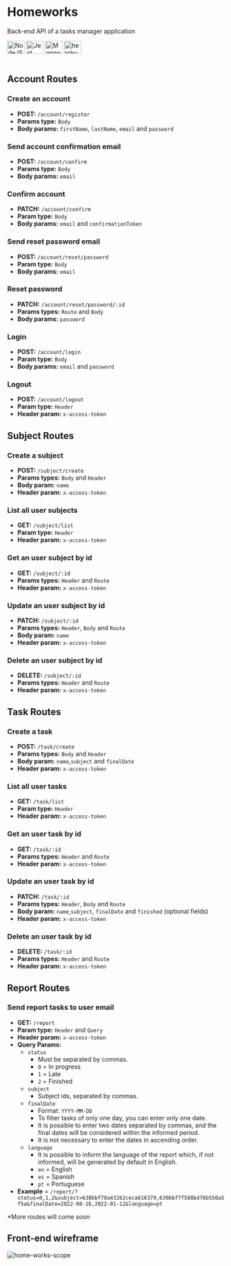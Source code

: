 # Homeworks
Back-end API of a tasks manager application

<div style="display: inline_block">
  <img align="center" alt="NodeJS" height="30" width="40" src="https://cdn.jsdelivr.net/gh/devicons/devicon/icons/nodejs/nodejs-original.svg" />
  <img align="center" alt="Jest" height="30" width="40" src="https://cdn.jsdelivr.net/gh/devicons/devicon/icons/jest/jest-plain.svg">
  <img align="center" alt="MongoDB" height="30" width="40" src="https://cdn.jsdelivr.net/gh/devicons/devicon/icons/mongodb/mongodb-original-wordmark.svg" />
  <img align="center" alt="heroku" height="30" width="40" src="https://cdn.jsdelivr.net/gh/devicons/devicon/icons/heroku/heroku-plain-wordmark.svg">
</div><br>

## Account Routes
### Create an account
- **POST:** `/account/register`
- **Params type:** `Body`
- **Body params:** `firstName`, `lastName`, `email` and `password`

### Send account confirmation email
- **POST:** `/account/confirm`
- **Params type:** `Body`
- **Body params:** `email`

### Confirm account
- **PATCH:** `/account/confirm`
- **Param type:** `Body`
- **Body params:** `email` and `confirmationToken`

### Send reset password email
- **POST:** `/account/reset/password`
- **Param type:** `Body`
- **Body params:** `email`
  
### Reset password
- **PATCH:** `/account/reset/password/:id`
- **Params types:** `Route` and `Body`
- **Body params:** `password`

### Login
- **POST:** `/account/login`
- **Param type:** `Body`
- **Body params:** `email` and `password`

### Logout
- **POST:** `/account/logout`
- **Param type:** `Header`
- **Header param:** `x-access-token`

## Subject Routes
### Create a subject
- **POST:** `/subject/create`
- **Params types:** `Body` and `Header`
- **Body param:** `name`
- **Header param:** `x-access-token`

### List all user subjects
- **GET:** `/subject/list`
- **Param type:** `Header`
- **Header param:** `x-access-token`

### Get an user subject by id
- **GET:** `/subject/:id`
- **Params types:** `Header` and `Route`
- **Header param:** `x-access-token`

### Update an user subject by id
- **PATCH:** `/subject/:id`
- **Params types:** `Header`, `Body` and `Route`
- **Body param:** `name`
- **Header param:** `x-access-token`

### Delete an user subject by id
- **DELETE:** `/subject/:id`
- **Params types:** `Header` and `Route`
- **Header param:** `x-access-token`

## Task Routes
### Create a task
- **POST:** `/task/create`
- **Params types:** `Body` and `Header`
- **Body param:** `name`,`subject` and `finalDate`
- **Header param:** `x-access-token`

### List all user tasks
- **GET:** `/task/list`
- **Param type:** `Header`
- **Header param:** `x-access-token`

### Get an user task by id
- **GET:** `/task/:id`
- **Params types:** `Header` and `Route`
- **Header param:** `x-access-token`

### Update an user task by id
- **PATCH:** `/task/:id`
- **Params types:** `Header`, `Body` and `Route`
- **Body param:** `name`,`subject`, `finalDate` and `finished` (optional fields)
- **Header param:** `x-access-token`

### Delete an user task by id
- **DELETE:** `/task/:id`
- **Params types:** `Header` and `Route`
- **Header param:** `x-access-token`

## Report Routes
### Send report tasks to user email
- **GET:** `/report`
- **Param type:** `Header` and `Query`
- **Header param:** `x-access-token`
- **Query Params:**
  - `status`
    - Must be separated by commas.
    - `0` = In progress
    - `1` = Late
    - `2` = Finished
  - `subject`
    - Subject ids, separated by commas.
  - `finalDate`
    - Format: `YYYY-MM-DD`
    - To filter tasks of only one day, you can enter only one date.
    - It is possible to enter two dates separated by commas, and the final dates will be considered within the informed period.
    - It is not necessary to enter the dates in ascending order.
  - `language`
    - It is possible to inform the language of the report which, if not informed, will be generated by default in English.
    - `en` = English
    - `es` = Spanish
    - `pt` = Portuguese
- **Example** = `/report/?status=0,1,2&subject=630bbf78a43262ceca616379,630bbf7f588bd78b550a5f5a&finalDate=2022-08-16,2022-01-12&language=pt`


*More routes will come soon

## Front-end wireframe
![home-works-scope](https://user-images.githubusercontent.com/79765050/176801314-b38d96c9-dcfa-4d47-9099-3a0875023476.png)
